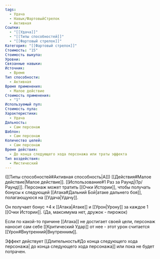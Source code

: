 ```yaml
---
tags:
  - Удача
  - Навык/ФартовыйСтрелок
  - Активная
Ссылки:
  - "[[Удача]]"
  - "[[Типы способностей]]"
  - "[[Фартовый стрелок]]"
Категория: "[[Фартовый стрелок]]"
Стоимость: "15"
Стоимость выкупа: 
Уровни: 
Связанные навыки: 
Источник:
  - Время
Тип способности:
  - Активная
Время применения:
  - Малое действие
Стоимость применения:
  - "1"
Используемый пул: 
Стоимость пула: 
Характеристики:
  - Удача
Дальность:
  - Сам персонаж
Шаблон:
  - Сам персонаж
Количество целей:
  - Сам персонаж
Время действия:
  - До конца следующего хода персонажа или траты эффекта
Тип воздействия:
  - Мистический
---
```

([[Типы способностей#Активная способность|А]]) [[Действия#Малое действие|Малое действие]]. [[Использование#1 Раз за Раунд|(1р/Раунд)]]. Персонаж может тратить [[Очки Истории]], чтобы получать бонусы к следующей [[Атака#Дальний Бой|атаке дальнего боя]], полагающуюся на [[Удача|Удачу]]. 

Он получает бонус +4 к [[Атака|Атаке]] и [[Урон|Урону]] за каждое 1 [[Очки Истории]]. (Да, максимума нет, дружок - пирожок)

Если по какой-то причине [[Атака]] не достигает своей цели, персонаж наносит сам себе [[Критический Удар]] от нее - этот урон считается [[Урон#Внутренний|Внутренним]]. 

Эффект действует [[Длительность#До конца следующего хода персонажа| до конца следующего хода персонажа]] или пока не будет потрачен. 